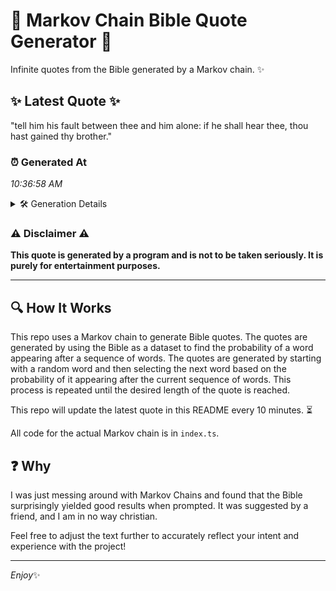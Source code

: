 # 📖 Markov Chain Bible Quote Generator 📖

Infinite quotes from the Bible generated by a Markov chain. ✨

## ✨ Latest Quote ✨
"tell him his fault between thee and him alone: if he shall hear thee, thou hast gained thy brother."

### ⏰ Generated At
*10:36:58 AM*

<details>
    <summary>🛠️ Generation Details</summary>
    <p>
        <strong>🌱 Seed:</strong> tell<br>
        <strong>🔄 Iterations:</strong> 18<br>
        <strong>📜 Context History:</strong><br>[ tell ]: him<br>[ tell, him ]: his<br>[ tell, him, his ]: fault<br>[ tell, him, his, fault ]: between<br>[ tell, him, his, fault, between ]: thee<br>[ tell, him, his, fault, between, thee ]: and<br>[ him, his, fault, between, thee, and ]: him<br>[ his, fault, between, thee, and, him ]: alone:<br>[ fault, between, thee, and, him, alone: ]: if<br>[ between, thee, and, him, alone:, if ]: he<br>[ thee, and, him, alone:, if, he ]: shall<br>[ and, him, alone:, if, he, shall ]: hear<br>[ him, alone:, if, he, shall, hear ]: thee,<br>[ alone:, if, he, shall, hear, thee, ]: thou<br>[ if, he, shall, hear, thee,, thou ]: hast<br>[ he, shall, hear, thee,, thou, hast ]: gained<br>[ shall, hear, thee,, thou, hast, gained ]: thy<br>[ hear, thee,, thou, hast, gained, thy ]: brother.<br>
    </p>
</details>

### ⚠️ Disclaimer ⚠️
**This quote is generated by a program and is not to be taken seriously. It is purely for entertainment purposes.**

---

## 🔍 How It Works

This repo uses a Markov chain to generate Bible quotes. The quotes are generated by using the Bible as a dataset to find the probability of a word appearing after a sequence of words. The quotes are generated by starting with a random word and then selecting the next word based on the probability of it appearing after the current sequence of words. This process is repeated until the desired length of the quote is reached.

This repo will update the latest quote in this README every 10 minutes. ⏳

All code for the actual Markov chain is in `index.ts`.

## ❓ Why

I was just messing around with Markov Chains and found that the Bible surprisingly yielded good results when prompted. 
It was suggested by a friend, and I am in no way christian.

Feel free to adjust the text further to accurately reflect your intent and experience with the project!

---

*Enjoy*✨

